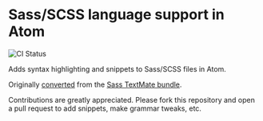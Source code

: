 # Sass/SCSS language support in Atom
![CI Status](https://github.com/atom/language-sass/actions/workflows/main.yml/badge.svg)

Adds syntax highlighting and snippets to Sass/SCSS files in Atom.

Originally [converted](http://flight-manual.atom.io/hacking-atom/sections/converting-from-textmate) from the [Sass TextMate bundle](https://github.com/alexsancho/SASS.tmbundle).

Contributions are greatly appreciated. Please fork this repository and open a pull request to add snippets, make grammar tweaks, etc.
